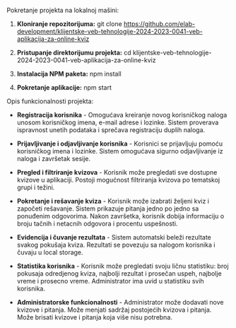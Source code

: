 Pokretanje projekta na lokalnoj mašini:

1. **Kloniranje repozitorijuma:**
git clone https://github.com/elab-development/klijentske-veb-tehnologije-2024-2023-0041-veb-aplikacija-za-online-kviz

2. **Pristupanje direktorijumu projekta:**
cd klijentske-veb-tehnologije-2024-2023-0041-veb-aplikacija-za-online-kviz

3. **Instalacija NPM paketa:**
npm install

4. **Pokretanje aplikacije:**
npm start

Opis funkcionalnosti projekta:
- **Registracija korisnika** - Omogućava kreiranje novog korisničkog naloga unosom korisničkog imena, e-mail adrese i lozinke. Sistem proverava ispravnost unetih podataka i sprečava registraciju duplih naloga.

- **Prijavljivanje i odjavljivanje korisnika** - Korisnici se prijavljuju pomoću korisničkog imena i lozinke. Sistem omogućava sigurno odjavljivanje iz naloga i završetak sesije.

- **Pregled i filtriranje kvizova** - Korisnik može pregledati sve dostupne kvizove u aplikaciji. Postoji mogućnost filtriranja kvizova po tematskoj grupi i težini.

- **Pokretanje i rešavanje kviza** - Korisnik može izabrati željeni kviz i započeti rešavanje. Sistem prikazuje pitanja jedno po jedno sa ponuđenim odgovorima. Nakon završetka, korisnik dobija informaciju o broju tačnih  i netacnih odgovora i procentu uspešnosti.

- **Evidencija i čuvanje rezultata** - Sistem automatski beleži rezultate svakog pokušaja kviza. Rezultati se povezuju sa nalogom korisnika i čuvaju u local storage.

- **Statistika korisnika** - Korisnik može pregledati svoju ličnu statistiku: broj pokusaja odredjenog kviza, najbolji rezultat i prosečan uspeh, najbolje vreme i prosecno vreme. Administrator ima uvid u statistiku svih korisnika.

- **Administratorske funkcionalnosti** - Administrator može dodavati nove kvizove i pitanja. Može menjati sadržaj postojećih kvizova i pitanja. Može brisati kvizove i pitanja koja više nisu potrebna.


